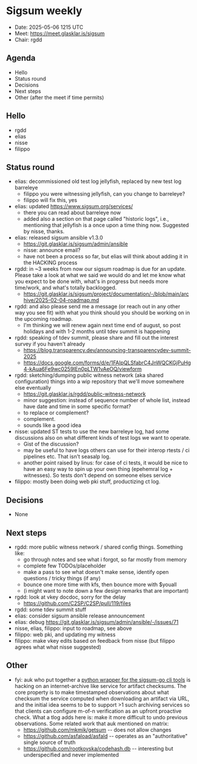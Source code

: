 # Sigsum weekly

- Date: 2025-05-06 1215 UTC
- Meet: https://meet.glasklar.is/sigsum
- Chair: rgdd

## Agenda

- Hello
- Status round
- Decisions
- Next steps
- Other (after the meet if time permits)

## Hello

- rgdd
- elias
- nisse
- filippo

## Status round

- elias: decommissioned old test log jellyfish, replaced by new test log
  barreleye
  - filippo you were witnessing jellyfish, can you change to barreleye?
  - filippo will fix this, yes
- elias: updated https://www.sigsum.org/services/
  - there you can read about barreleye now
  - added also a section on that page called "historic logs", i.e., mentioning
    that jellyfish is a once upon a time thing now. Suggested by nisse, thanks.
- elias: released sigsum ansible v1.3.0
  - https://git.glasklar.is/sigsum/admin/ansible
  - nisse: announce email?
  - have not been a process so far, but elias will think about adding it in the
    HACKING process
- rgdd: in ~3 weeks from now our sigsum roadmap is due for an update. Please
  take a look at what we said we would do and let me know what you expect to be
  done with, what's in progress but needs more time/work, and what's totally
  backlogged.
  - https://git.glasklar.is/sigsum/project/documentation/-/blob/main/archive/2025-02-04-roadmap.md
- rgdd: and also please send me a message (or reach out in any other way you see
  fit) with what you think should you should be working on in the upcoming
  roadmap.
  - I'm thinking we will renew again next time end of august, so post holidays
    and with 1-2 months until tdev summit is happening
- rgdd: speaking of tdev summit, please share and fill out the interest survey
  if you haven't already
  - https://blog.transparency.dev/announcing-transparencydev-summit-2025
  - https://docs.google.com/forms/d/e/1FAIpQLSfabrC4JnWQCKGjPuHg4-kAua6Fe9wc0259IEn0pLTW1vAeOQ/viewform
- rgdd: sketching/dumping public witness network (aka shared configuration)
  things into a wip repository that we'll move somewhere else eventually
  - https://git.glasklar.is/rgdd/public-witness-network
  - minor suggestion: instead of sequence number of whole list, instead have
    date and time in some specific format?
  - to replace or complement?
  - complement.
  - sounds like a good idea
- nisse: updated ST tests to use the new barreleye log, had some discussions
  also on what different kinds of test logs we want to operate.
  - Gist of the discussion?
  - may be useful to have logs others can use for their interop rtests / ci
    pipelines etc. That isn't seasalp log.
  - another point raised by linus: for case of ci tests, it would be nice to
    have an easy way to spin up your own thing (epehemral log + witnesses). So
    tests don't depend on someone elses service
- filippo: mostly been doing web pki stuff, productizing ct log.

## Decisions

- None

## Next steps

- rgdd: more public witness network / shared config things. Something like:
  - go through notes and see what i forgot, so far mostly from memory
  - complete few TODOs/placeholder
  - make a pass to see what doesn't make sense, identify open questions / tricky
    things (if any)
  - bounce one more time with kfs, then bounce more with $youall
  - (i might want to note down a few design remarks that are important)
- rgdd: look at vkey docdoc, sorry for the delay
  - https://github.com/C2SP/C2SP/pull/119/files
- rgdd: some tdev summit stuff
- elias: consider sigsum ansible release announcement
- elias: debug https://git.glasklar.is/sigsum/admin/ansible/-/issues/71
- nisse, elias, filippo: input to roadmap, see above
- filippo: web pki, and updating my witness
- filippo: make vkey edits based on feedback from nisse (but filippo agrees what
  what nisse suggested)

## Other

- fyi: auk who put together a
  [python wrapper for the sigsum-go cli tools](https://github.com/tabbyrobin/py-sigsum-tools-wrapper)
  is hacking on an internet-archive like service for artifact checksums. The
  core property is to make timestamped observations about what checksum the
  service computed when downloading an artifact via URL, and the initial idea
  seems to be to support >1 such archiving services so that clients can
  configure m-of-n verification as an upfront proactive check. What a tlog adds
  here is: make it more difficult to undo previous observations. Some related
  work that auk mentioned on matrix:
  - https://github.com/mkmik/getsum -- does not allow changes
  - https://github.com/asfaload/asfald -- operates as an "authoritative" single
    source of truth
  - https://github.com/rootkovska/codehash.db -- interesting but underspecified
    and never implemented
